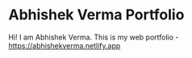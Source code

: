 # Abhishek Verma Portfolio

Hi! I am Abhishek Verma.
This is my web portfolio -  https://abhishekverma.netlify.app



